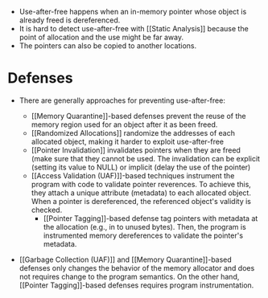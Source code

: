 - Use-after-free happens when an in-memory pointer whose object is already freed is dereferenced.
- It is hard to detect use-after-free with [[Static Analysis]] because the point of allocation and the use might be far away. 
- The pointers can also be copied to another locations.
# Defenses
- There are generally approaches for preventing use-after-free:
	- [[Memory Quarantine]]-based defenses prevent the reuse of the memory region used for an object after it as been freed. 
	- [[Randomized Allocations]] randomize the addresses of each allocated object, making it harder to exploit use-after-free
	- [[Pointer Invalidation]] invalidates pointers when they are freed (make sure that they cannot be used. The invalidation can be explicit (setting its value to NULL) or implicit (delay the use of the pointer) 
	- [[Access Validation (UAF)]]-based techniques instrument the program with code to validate pointer reverences. To achieve this, they attach a unique attribute (metadata) to each allocated object. When a pointer is dereferenced, the referenced object's validity is checked. 
		- [[Pointer Tagging]]-based defense tag pointers with metadata at the allocation (e.g., in to unused bytes). Then, the program is instrumented memory dereferences to validate the pointer's metadata. 
	
- [[Garbage Collection (UAF)]] and [[Memory Quarantine]]-based defenses only changes the behavior of the memory allocator and does not requires change to the program semantics. On the other hand, [[Pointer Tagging]]-based defenses requires program instrumentation.
